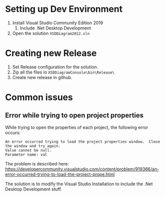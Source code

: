 # Setting up Dev Environment

1. Install Visual Studio Community Edition 2019
   1. Include .Net Desktop Development
2. Open the solution `XSDDiagram2012.sln`

# Creating new Release

1. Set Release configuration for the solution.
2. Zip all the files in `XSDDiagramConsole\bin\Release\`
3. Create new release in github.

# Common issues

## Error while trying to open project properties

While trying to open the properties of each project, the following error occurs:
```
An error occurred trying to load the project properties window.  Close the window and try again.
Value cannot be null.
Parameter name: val
```

The problem is described here:
https://developercommunity.visualstudio.com/content/problem/919366/an-error-occurred-trying-to-load-the-project-prope.html

The solution is to modify the Visual Studio Installation to include the .Net Desktop Development stuff.
